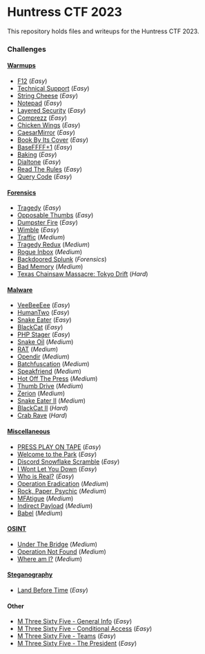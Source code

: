 # Huntress CTF 2023

This repository holds files and writeups for the Huntress CTF 2023.

### Challenges

#### [Warmups](Warmups/README.md)

- [F12](Warmups/README.md#f12) (*Easy*)
- [Technical Support](Warmups/README.md#technical-support) (*Easy*)
- [String Cheese](Warmups/README.md#string-cheese) (*Easy*)
- [Notepad](Warmups/README.md#notepad) (*Easy*)
- [Layered Security](Warmups/README.md#layered-security) (*Easy*)
- [Comprezz](Warmups/README.md#comprezz) (*Easy*)
- [Chicken Wings](Warmups/README.md#chicken-wings) (*Easy*)
- [CaesarMirror](Warmups/README.md#caesarmirror) (*Easy*)
- [Book By Its Cover](Warmups/README.md#book-by-its-cover) (*Easy*)
- [BaseFFFF+1](Warmups/README.md#baseffff1) (*Easy*)
- [Baking](Warmups/README.md#baking) (*Easy*)
- [Dialtone](Warmups/README.md#dialtone) (*Easy*)
- [Read The Rules](Warmups/README.md#read-the-rules) (*Easy*)
- [Query Code](Warmups/README.md#query-code) (*Easy*)

#### [Forensics](Forensics/README.md)

- [Tragedy](Forensics/README.md#tragedy) (*Easy*)
- [Opposable Thumbs](Forensics/README.md#opposable-thumbs) (*Easy*)
- [Dumpster Fire](Forensics/README.md#dumpster-fire) (*Easy*)
- [Wimble](Forensics/README.md#wimble) (*Easy*)
- [Traffic](Forensics/README.md#traffic) (*Medium*)
- [Tragedy Redux](Forensics/README.md#tragedy-redux) (*Medium*)
- [Rogue Inbox](Forensics/README.md#rogue-inbox) (*Medium*)
- [Backdoored Splunk](Forensics/README.md#backdoored-splunk) (*Forensics*)
- [Bad Memory](Forensics/README.md#bad-memory) (*Medium*)
- [Texas Chainsaw Massacre: Tokyo Drift](Forensics/README.md#texas-chainsaw-massacre) (*Hard*)

#### [Malware](Malware/README.md)

- [VeeBeeEee](Malware/README.md#veebeeeee) (*Easy*)
- [HumanTwo](Malware/README.md#humantwo) (*Easy*)
- [Snake Eater](Malware/README.md#snake-eater) (*Easy*)
- [BlackCat](Malware/README.md#blackcat) (*Easy*)
- [PHP Stager](Malware/README.md#php-stager) (*Easy*)
- [Snake Oil](Malware/README.md#snake-oil) (*Medium*)
- [RAT](Malware/README.md#rat) (*Medium*)
- [Opendir](Malware/README.md#opendir) (*Medium*)
- [Batchfuscation](Malware/README.md#batchfuscation) (*Medium*)
- [Speakfriend](Malware/README.md#speakfriend) (*Medium*)
- [Hot Off The Press](Malware/README.md#hot-off-the-press) (*Medium*)
- [Thumb Drive](Malware/README.md#thumb-drive) (*Medium*)
- [Zerion](Malware/README.md#zerion) (*Medium*)
- [Snake Eater II](Malware/README.md#snake-eater-ii) (*Medium*)
- [BlackCat II](Malware/README.md#blackcat-ii) (*Hard*)
- [Crab Rave](Malware/README.md#crab-rave) (*Hard*)

#### [Miscellaneous](Miscellaneous/README.md)

- [PRESS PLAY ON TAPE](Miscellaneous/README.md#press-play-on-tape) (*Easy*)
- [Welcome to the Park](Miscellaneous/README.md#welcome-to-the-park) (*Easy*)
- [Discord Snowflake Scramble](Miscellaneous/README.md#discord-snowflake-scramble) (*Easy*)
- [I Wont Let You Down](Miscellaneous/README.md#i-wont-let-you-down) (*Easy*)
- [Who is Real?](Miscellaneous/README.md#who-is-real) (*Easy*)
- [Operation Eradication](Miscellaneous/README.md#operation-eradication) (*Medium*)
- [Rock, Paper, Psychic](Miscellaneous/README.md#rock-paper-psychic) (*Medium*)
- [MFAtigue](Miscellaneous/README.md#mfatigue) (*Medium*)
- [Indirect Payload](Miscellaneous/README.md#indirect-payload) (*Medium*)
- [Babel](Miscellaneous/README.md#babel) (*Medium*)

#### [OSINT](OSINT/README.md)

- [Under The Bridge](OSINT/README.md#under-the-bridge) (*Medium*)
- [Operation Not Found](OSINT/README.md#operation-not-found) (*Medium*)
- [Where am I?](OSINT/README.md#where-am-i) (*Medium*)

#### [Steganography](Steganography/README.md)

- [Land Before Time](Steganography/README.md#land-before-time) (*Easy*)

#### Other

- [M Three Sixty Five - General Info](Other/README.md#general-info) (*Easy*)
- [M Three Sixty Five - Conditional Access](Other/README.md#conditional-access) (*Easy*)
- [M Three Sixty Five - Teams](Other/README.md#teams) (*Easy*)
- [M Three Sixty Five - The President](Other/README.md#the-president) (*Easy*)


